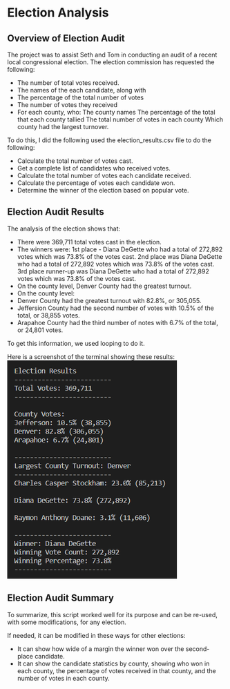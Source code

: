 # Election Analysis

## Overview of Election Audit
The project was to assist Seth and Tom in conducting an audit of a  recent local congressional election. The election commission has requested the following:
*  The number of total votes received.
*  The names of the each candidate, along with
*  The percentage of the total number of votes
*  The number of votes they received
* For each county, who:
	The county names
	The percentage of the total that each county tallied
	The total number of votes in each county
	Which county had the largest turnover.

To do this, I did the following used the election_results.csv file to do the following:
- Calculate the total number of votes cast.
- Get a complete list of candidates who received votes.
- Calculate the total number of votes each candidate received.
-  Calculate the percentage of votes each candidate won.
-  Determine the winner of the election based on popular vote.

## Election Audit Results
The analysis of the election shows that:
- There were 369,711 total votes cast in the election.
- The winners were:
	1st place - Diana DeGette who had a total of 272,892 votes which was 73.8% of the votes cast.
	2nd place was Diana DeGette who had a total of 272,892 votes which was 73.8% of the votes cast.
	3rd place runner-up was Diana DeGette who had a total of 272,892 votes which was 73.8% of the votes cast.
- On the county level, Denver County had the greatest turnout.
- On the county level:
- 	Denver County had the greatest turnout with 82.8%, or 305,055.
- 	Jeffersion County had the second number of votes with 10.5% of the total, or 38,855 votes.
- 	Arapahoe County had the third number of notes with 6.7% of the total, or 24,801 votes.

To get this information, we used looping to do it.

Here is a screenshot of the terminal showing these results:
![](./Resources/election_results.png)  


## Election Audit Summary
To summarize, this script worked well for its purpose and can be re-used, with some modifications, for any election. 

If needed, it can be modified in these ways for other elections:
- It can show how wide of a margin the winner won over the second-place candidate.
- It can show the candidate statistics by county, showing who won in each county, the percentage of votes received in that county, and the number of votes in each county.



